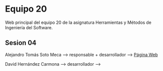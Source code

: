 # Equipo 20
Web principal del equipo 20 de la asignatura Herramientas y Métodos de Ingeniería del Software.

## Sesion 04

Alejandro Tomás Soto Meca --> responsable + desarrollador --> [Página Web](https://www.hmis2023-sesion04.eastus.cloudapp.azure.com 'Conócenos!') 

David Hernández Carmona --> desarrollador --> 

